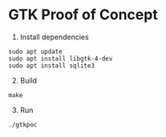 # GTK Proof of Concept
1. Install dependencies
```
sudo apt update
sudo apt install libgtk-4-dev
sudo apt install sqlite3
```
2. Build
```
make
```
3. Run
```
./gtkpoc
```
